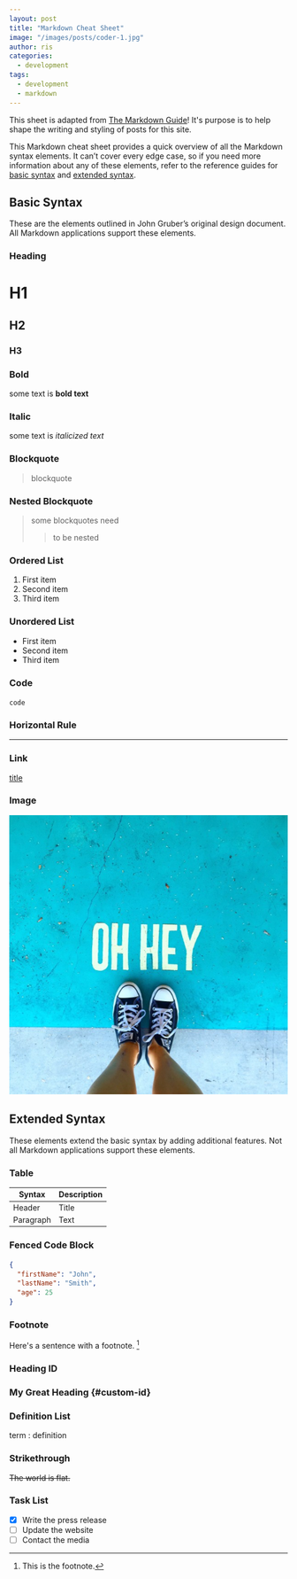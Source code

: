 ```yaml
---
layout: post
title: "Markdown Cheat Sheet"
image: "/images/posts/coder-1.jpg"
author: ris
categories:
  - development
tags:
  - development
  - markdown
---
```


This sheet is adapted from [The Markdown Guide](https://www.markdownguide.org)!
It's purpose is to help shape the writing and styling of posts for this site.

This Markdown cheat sheet provides a quick overview of all the Markdown syntax elements. It can’t cover every edge case, so if you need more information about any of these elements, refer to the reference guides for [basic syntax](#basic-syntax) and [extended syntax](#extended-syntax).

## Basic Syntax

These are the elements outlined in John Gruber’s original design document. All Markdown applications support these elements.

### Heading

# H1

## H2

### H3

### Bold

some text is **bold text**

### Italic

some text is _italicized text_

### Blockquote

> blockquote

### Nested Blockquote

> some blockquotes need
  >> to be nested

### Ordered List

1. First item
2. Second item
3. Third item

### Unordered List

- First item
- Second item
- Third item

### Code

`code`

### Horizontal Rule

---

### Link

[title](https://www.example.com)

### Image

![Oh Hey](/images/posts/oh-hey.jpg)

## Extended Syntax

These elements extend the basic syntax by adding additional features. Not all Markdown applications support these elements.

### Table

| Syntax    | Description |
| --------- | ----------- |
| Header    | Title       |
| Paragraph | Text        |

### Fenced Code Block

``` json
{
  "firstName": "John",
  "lastName": "Smith",
  "age": 25
}
```

### Footnote

Here's a sentence with a footnote. [^1]

[^1]: This is the footnote.

### Heading ID

### My Great Heading {#custom-id}

### Definition List

term : definition

### Strikethrough

~~The world is flat.~~

### Task List

- [x] Write the press release
- [ ] Update the website
- [ ] Contact the media
